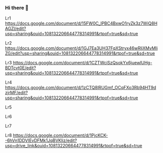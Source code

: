 ### Hi there 👋
Lr1 https://docs.google.com/document/d/15FW0C_lPBC4BxwO1ryZk3z7WiQ8HAGZl/edit?usp=sharing&ouid=108132206644778314991&rtpof=true&sd=true

Lr2 https://docs.google.com/document/d/1GJ7Ea3UH37FqXStryx46wRljXMvMliZG/edit?usp=sharing&ouid=108132206644778314991&rtpof=true&sd=true

Lr3 https://docs.google.com/document/d/1CZTWciSzQsokYx6juewlUHg-BDTcvt0E/edit?usp=sharing&ouid=108132206644778314991&rtpof=true&sd=true

Lr4 https://docs.google.com/document/d/1zCTQ8lRUGmf_OCqFXo3Rb94HT9dzjrMF/edit?usp=sharing&ouid=108132206644778314991&rtpof=true&sd=true

Lr5

Lr6

Lr7

Lr8 https://docs.google.com/document/d/1PjcKCK--6hVn1DDVIEvDFMk1JqBVKliz/edit?usp=drive_link&ouid=108132206644778314991&rtpof=true&sd=true
